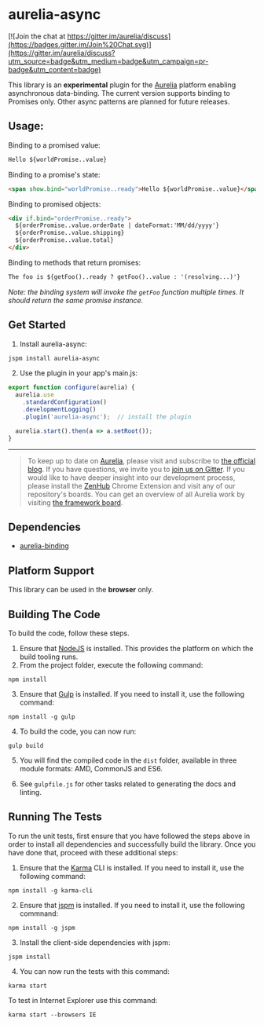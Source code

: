 # aurelia-async

[![Join the chat at https://gitter.im/aurelia/discuss](https://badges.gitter.im/Join%20Chat.svg)](https://gitter.im/aurelia/discuss?utm_source=badge&utm_medium=badge&utm_campaign=pr-badge&utm_content=badge)

This library is an **experimental** plugin for the [Aurelia](http://www.aurelia.io/) platform enabling asynchronous data-binding.  The current version supports binding to Promises only.  Other async patterns are planned for future releases.

## Usage:

Binding to a promised value:
```html
Hello ${worldPromise..value}
```

Binding to a promise's state:
```html
<span show.bind="worldPromise..ready">Hello ${worldPromise..value}</span>
```

Binding to promised objects:
```html
<div if.bind="orderPromise..ready">
  ${orderPromise..value.orderDate | dateFormat:'MM/dd/yyyy'}
  ${orderPromise..value.shipping}
  ${orderPromise..value.total}
</div>
```

Binding to methods that return promises:
```html
The foo is ${getFoo()..ready ? getFoo()..value : '(resolving...)'}
```
*Note:  the binding system will invoke the `getFoo` function multiple times.  It should return the same promise instance.*

## Get Started

1. Install aurelia-async:

  ```bash
  jspm install aurelia-async
  ```
2. Use the plugin in your app's main.js:

  ```javascript
  export function configure(aurelia) {
    aurelia.use
      .standardConfiguration()
      .developmentLogging()
      .plugin('aurelia-async');  // install the plugin

    aurelia.start().then(a => a.setRoot());
  }
  ```
  
------------------------

> To keep up to date on [Aurelia](http://www.aurelia.io/), please visit and subscribe to [the official blog](http://blog.durandal.io/). If you have questions, we invite you to [join us on Gitter](https://gitter.im/aurelia/discuss). If you would like to have deeper insight into our development process, please install the [ZenHub](https://zenhub.io) Chrome Extension and visit any of our repository's boards. You can get an overview of all Aurelia work by visiting [the framework board](https://github.com/aurelia/framework#boards).

## Dependencies

* [aurelia-binding](https://github.com/aurelia/binding)

## Platform Support

This library can be used in the **browser** only.

## Building The Code

To build the code, follow these steps.

1. Ensure that [NodeJS](http://nodejs.org/) is installed. This provides the platform on which the build tooling runs.
2. From the project folder, execute the following command:

  ```shell
  npm install
  ```
3. Ensure that [Gulp](http://gulpjs.com/) is installed. If you need to install it, use the following command:

  ```shell
  npm install -g gulp
  ```
4. To build the code, you can now run:

  ```shell
  gulp build
  ```
5. You will find the compiled code in the `dist` folder, available in three module formats: AMD, CommonJS and ES6.

6. See `gulpfile.js` for other tasks related to generating the docs and linting.

## Running The Tests

To run the unit tests, first ensure that you have followed the steps above in order to install all dependencies and successfully build the library. Once you have done that, proceed with these additional steps:

1. Ensure that the [Karma](http://karma-runner.github.io/) CLI is installed. If you need to install it, use the following command:

  ```shell
  npm install -g karma-cli
  ```
2. Ensure that [jspm](http://jspm.io/) is installed. If you need to install it, use the following commnand:

  ```shell
  npm install -g jspm
  ```
3. Install the client-side dependencies with jspm:

  ```shell
  jspm install
  ```

4. You can now run the tests with this command:

  ```shell
  karma start
  ```
  To test in Internet Explorer use this command:
  ```shell
  karma start --browsers IE
  ```
